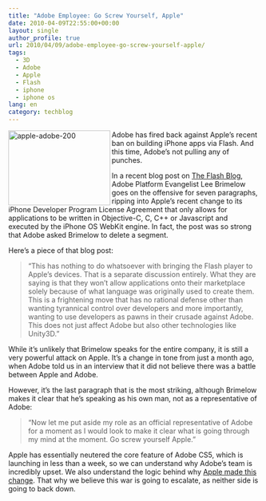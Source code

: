 ```yaml
---
title: "Adobe Employee: Go Screw Yourself, Apple"
date: 2010-04-09T22:55:00+00:00
layout: single
author_profile: true
url: 2010/04/09/adobe-employee-go-screw-yourself-apple/
tags:
  - 3D
  - Adobe
  - Apple
  - Flash
  - iphone
  - iphone os
lang: en
category: techblog
---
```

[<img title="apple-adobe-200" border="0" alt="apple-adobe-200" align="left" src="http://lh5.ggpht.com/_vaUVXcmC3OI/S7-pQ6cWqWI/AAAAAAAAB3w/VRa2l_Xo0Ac/apple-adobe-260_thumb%5B2%5D.jpg?imgmax=800" width="204" height="150" />](http://lh4.ggpht.com/_vaUVXcmC3OI/S7-pPKLsR4I/AAAAAAAAB3s/phCh1atyhOw/s1600-h/apple-adobe-260%5B4%5D.jpg) Adobe has fired back against Apple’s recent ban on building iPhone apps via Flash. And this time, Adobe’s not pulling any of punches. 

In a recent blog post on [The Flash Blog](http://theflashblog.com/?p=1888), Adobe Platform Evangelist Lee Brimelow goes on the offensive for seven paragraphs, ripping into Apple’s recent change to its iPhone Developer Program License Agreement that only allows for applications to be written in Objective-C, C, C++ or Javascript and executed by the iPhone OS WebKit engine. In fact, the post was so strong that Adobe asked Brimelow to delete a segment. 

Here’s a piece of that blog post: 

> “This has nothing to do whatsoever with bringing the Flash player to Apple’s devices. That is a separate discussion entirely. What they are saying is that they won’t allow applications onto their marketplace solely because of what language was originally used to create them. This is a frightening move that has no rational defense other than wanting tyrannical control over developers and more importantly, wanting to use developers as pawns in their crusade against Adobe. This does not just affect Adobe but also other technologies like Unity3D.”

While it’s unlikely that Brimelow speaks for the entire company, it is still a very powerful attack on Apple. It’s a change in tone from just a month ago, when Adobe told us in an interview that it did not believe there was a battle between Apple and Adobe. 

However, it’s the last paragraph that is the most striking, although Brimelow makes it clear that he’s speaking as his own man, not as a representative of Adobe: 

> “Now let me put aside my role as an official representative of Adobe for a moment as I would look to make it clear what is going through my mind at the moment. Go screw yourself Apple.”

Apple has essentially neutered the core feature of Adobe CS5, which is launching in less than a week, so we can understand why Adobe’s team is incredibly upset. We also understand the logic behind why [Apple made this change](http://daringfireball.net/2010/04/why_apple_changed_section_331). That why we believe this war is going to escalate, as neither side is going to back down.